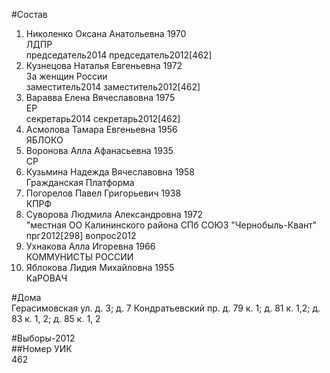#Состав  
1. Николенко Оксана Анатольевна 1970  
    ЛДПР  
    председатель2014 председатель2012[462]  
2. Кузнецова Наталья Евгеньевна 1972  
    За женщин России  
    заместитель2014 заместитель2012[462]  
3. Варавва Елена Вячеславовна 1975  
    ЕР  
    секретарь2014 секретарь2012[462]  
4. Асмолова Тамара Евгеньевна 1956  
    ЯБЛОКО  
5. Воронова Алла Афанасьевна 1935  
    СР  
6. Кузьмина Надежда Вячеславовна 1958  
    Гражданская Платформа  
7. Погорелов Павел Григорьевич 1938  
    КПРФ  
8. Суворова Людмила Александровна 1972  
    "местная ОО Калининского района СПб СОЮЗ "Чернобыль-Квант"  
    прг2012[298] вопрос2012  
9. Ухнакова Алла Игоревна 1966  
    КОММУНИСТЫ РОССИИ  
10. Яблокова Лидия Михайловна 1955  
    КаРОВАЧ  

#Дома  
Герасимовская ул. д. 3; д. 7 Кондратьевский пр. д. 79 к. 1; д. 81 к. 1,2; д. 83 к. 1, 2; д. 85 к. 1, 2  
  
#Выборы-2012  
##Номер УИК  
462  
